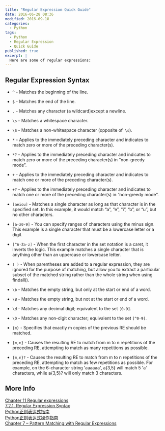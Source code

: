 ```yaml
---
title: "Regular Expression Quick Guide"
date: 2016-06-28 08:36
modified: 2016-09-18
categories:
  - Python
tags:
  - Python
  - Regular Expression
  - Quick Guide
published: true
excerpt: |
  Here are some of regular expressions: 
---
```


## Regular Expression Syntax

* `^` - Matches the beginning of the line.

* `$` - Matches the end of the line.

* `.` - Matches any character (a wildcard)except a newline.

* `\s` - Matches a whitespace character.

* `\S` - Matches a non-whitespace character (opposite of` \s`).

* `*` - Applies to the immediately preceding character and indicates to match zero or more of the preceding character(s).

* `*?` - Applies to the immediately preceding character and indicates to match zero or more of the preceding character(s) in “non-greedy mode”.

* `+` - Applies to the immediately preceding character and indicates to match one or more of the preceding character(s).

* `+?` - Applies to the immediately preceding character and indicates to match one or more of the preceding character(s) in “non-greedy mode”.

* `[aeiou]` - Matches a single character as long as that character is in the specified set. In this example, it would match “a”, “e”, “i”, “o”, or “u”, but no other characters.

* `[a-z0-9]` - You can specify ranges of characters using the minus sign. This example is a single character that must be a lowercase letter or a digit.

* `[^A-Za-z]` - When the first character in the set notation is a caret, it inverts the logic. This example matches a single character that is anything other than an uppercase or lowercase letter.

* `( )` - When parentheses are added to a regular expression, they are ignored for the purpose of matching, but allow you to extract a particular subset of the matched string rather than the whole string when using findall().

* `\b` - Matches the empty string, but only at the start or end of a word.

* `\B` - Matches the empty string, but not at the start or end of a word.

* `\d` - Matches any decimal digit; equivalent to the set `[0-9]`.

* `\D` - Matches any non-digit character; equivalent to the set `[^0-9]`.

* `{m}` - Specifies that exactly m copies of the previous RE should be matched.

* `{m,n}` - Causes the resulting RE to match from m to n repetitions of the preceding RE, attempting to match as many repetitions as              possible. 

* `{m,n}?` - Causes the resulting RE to match from m to n repetitions of the preceding RE, attempting to match as few repetitions as               possible. For example, on the 6-character string 'aaaaaa', a{3,5} will match 5 'a' characters, while a{3,5}? will only                match 3 characters.

## More Info

[Chapter 11  Regular expressions](http://www.pythonlearn.com/html-270/book012.html)  
[7.2.1. Regular Expression Syntax](https://docs.python.org/2/library/re.html)  
[Python正则表达式指南](http://www.cnblogs.com/huxi/archive/2010/07/04/1771073.html)  
[Python正则表达式操作指南](http://wiki.ubuntu.org.cn/Python%E6%AD%A3%E5%88%99%E8%A1%A8%E8%BE%BE%E5%BC%8F%E6%93%8D%E4%BD%9C%E6%8C%87%E5%8D%97)  
[Chapter 7 – Pattern Matching with Regular Expressions](https://automatetheboringstuff.com/chapter7/)
